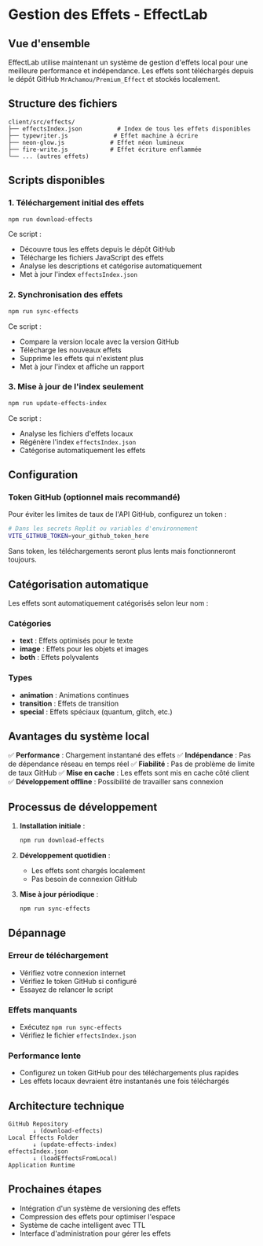 
# Gestion des Effets - EffectLab

## Vue d'ensemble

EffectLab utilise maintenant un système de gestion d'effets local pour une meilleure performance et indépendance. Les effets sont téléchargés depuis le dépôt GitHub `MrAchamou/Premium_Effect` et stockés localement.

## Structure des fichiers

```
client/src/effects/
├── effectsIndex.json          # Index de tous les effets disponibles
├── typewriter.js             # Effet machine à écrire
├── neon-glow.js             # Effet néon lumineux
├── fire-write.js            # Effet écriture enflammée
└── ... (autres effets)
```

## Scripts disponibles

### 1. Téléchargement initial des effets

```bash
npm run download-effects
```

Ce script :
- Découvre tous les effets depuis le dépôt GitHub
- Télécharge les fichiers JavaScript des effets
- Analyse les descriptions et catégorise automatiquement
- Met à jour l'index `effectsIndex.json`

### 2. Synchronisation des effets

```bash
npm run sync-effects
```

Ce script :
- Compare la version locale avec la version GitHub
- Télécharge les nouveaux effets
- Supprime les effets qui n'existent plus
- Met à jour l'index et affiche un rapport

### 3. Mise à jour de l'index seulement

```bash
npm run update-effects-index
```

Ce script :
- Analyse les fichiers d'effets locaux
- Régénère l'index `effectsIndex.json`
- Catégorise automatiquement les effets

## Configuration

### Token GitHub (optionnel mais recommandé)

Pour éviter les limites de taux de l'API GitHub, configurez un token :

```bash
# Dans les secrets Replit ou variables d'environnement
VITE_GITHUB_TOKEN=your_github_token_here
```

Sans token, les téléchargements seront plus lents mais fonctionneront toujours.

## Catégorisation automatique

Les effets sont automatiquement catégorisés selon leur nom :

### Catégories
- **text** : Effets optimisés pour le texte
- **image** : Effets pour les objets et images
- **both** : Effets polyvalents

### Types
- **animation** : Animations continues
- **transition** : Effets de transition
- **special** : Effets spéciaux (quantum, glitch, etc.)

## Avantages du système local

✅ **Performance** : Chargement instantané des effets
✅ **Indépendance** : Pas de dépendance réseau en temps réel
✅ **Fiabilité** : Pas de problème de limite de taux GitHub
✅ **Mise en cache** : Les effets sont mis en cache côté client
✅ **Développement offline** : Possibilité de travailler sans connexion

## Processus de développement

1. **Installation initiale** :
   ```bash
   npm run download-effects
   ```

2. **Développement quotidien** :
   - Les effets sont chargés localement
   - Pas besoin de connexion GitHub

3. **Mise à jour périodique** :
   ```bash
   npm run sync-effects
   ```

## Dépannage

### Erreur de téléchargement
- Vérifiez votre connexion internet
- Vérifiez le token GitHub si configuré
- Essayez de relancer le script

### Effets manquants
- Exécutez `npm run sync-effects`
- Vérifiez le fichier `effectsIndex.json`

### Performance lente
- Configurez un token GitHub pour des téléchargements plus rapides
- Les effets locaux devraient être instantanés une fois téléchargés

## Architecture technique

```
GitHub Repository
       ↓ (download-effects)
Local Effects Folder
       ↓ (update-effects-index)
effectsIndex.json
       ↓ (loadEffectsFromLocal)
Application Runtime
```

## Prochaines étapes

- Intégration d'un système de versioning des effets
- Compression des effets pour optimiser l'espace
- Système de cache intelligent avec TTL
- Interface d'administration pour gérer les effets
